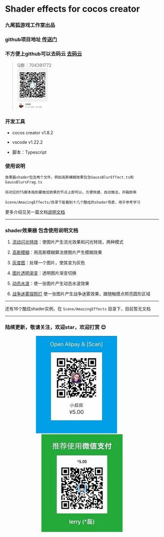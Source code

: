 # Shader effects for cocos creator

### 九尾狐游戏工作室出品

### github项目地址 [传送门](https://github.com/fylz1125/ShaderDemos)

### 不方便上github可以去码云 [去码云](https://gitee.com/darkmoon/ShaderDemos)

> Q群：704391772  
![Q群704391772](screenshots/qqgroup.JPG)


### 开发工具

- cocos creator v1.8.2

- vscode v1.22.2

- 脚本：Typescript

### 使用说明

    效果器shader包含两个文件，例如高斯模糊效果包含GaussBlurEffect.ts和GaussBlursFrag.ts

    将对应的TS脚本拖到要施加效果的节点上即可以，方便快捷，自动施法，开箱即用 

    Scene/AmazingEffects/目录下能看到十几个酷炫的shader场景，用于参考学习


更多介绍见另一篇文档[说明文档](assets/resources/readme/StartScene.md)


---

### shader效果器 包含使用说明文档

1. [流动闪光特效](assets/resources/readme/FluxayEffect.md)：使图片产生流光效果和闪光特效，两种模式

2. [高斯模糊](assets/resources/readme/GaussBlurs.md)：用高斯模糊算法使图片产生模糊效果

3. [灰度图](assets/resources/readme/GrayEffect.md)：处理一个图片，使其变为灰色

4. [图片透明渐变](assets/resources/readme/TransferEffect.md)：透明图片渐变切换

5. [动态水波](assets/resources/readme/WaterWave.md)：使一张图片产生动态水波效果

6. [战争迷雾探照灯](assets/resources/readme/SearchLight.md) 使一张图片产生战争迷雾效果，跟随触摸点照亮圆形区域

---

还有16个酷炫shader实例，在 `Scene/AmazingEffects` 目录下，目前暂无文档

---


### 陆续更新，敬请关注，欢迎star，欢迎打赏 :blush:

<div align="center">
<img src="screenshots/alipay2.jpg">
&nbsp;&nbsp;&nbsp;&nbsp;&nbsp;&nbsp;&nbsp;&nbsp;
<img src="screenshots/wechatpay2.jpg">
</div>